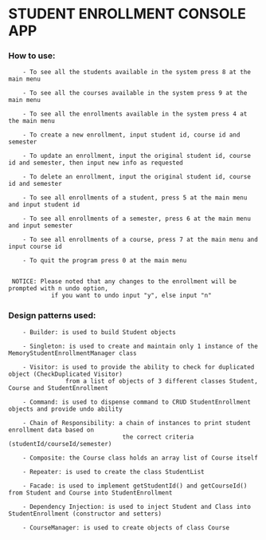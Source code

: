 # STUDENT ENROLLMENT CONSOLE APP

### How to use:

        - To see all the students available in the system press 8 at the main menu

        - To see all the courses available in the system press 9 at the main menu

        - To see all the enrollments available in the system press 4 at the main menu

        - To create a new enrollment, input student id, course id and semester

        - To update an enrollment, input the original student id, course id and semester, then input new info as requested

        - To delete an enrollment, input the original student id, course id and semester

        - To see all enrollments of a student, press 5 at the main menu and input student id

        - To see all enrollments of a semester, press 6 at the main menu and input semester

        - To see all enrollments of a course, press 7 at the main menu and input course id

        - To quit the program press 0 at the main menu


     NOTICE: Please noted that any changes to the enrollment will be prompted with n undo option,
                if you want to undo input "y", else input "n"


### Design patterns used:

        - Builder: is used to build Student objects

        - Singleton: is used to create and maintain only 1 instance of the MemoryStudentEnrollmentManager class

        - Visitor: is used to provide the ability to check for duplicated object (CheckDuplicated Visitor)
                    from a list of objects of 3 different classes Student, Course and StudentEnrollment

        - Command: is used to dispense command to CRUD StudentEnrollment objects and provide undo ability

        - Chain of Responsibility: a chain of instances to print student enrollment data based on
                                    the correct criteria (studentId/courseId/semester)

        - Composite: the Course class holds an array list of Course itself

        - Repeater: is used to create the class StudentList

        - Facade: is used to implement getStudentId() and getCourseId() from Student and Course into StudentEnrollment

        - Dependency Injection: is used to inject Student and Class into StudentEnrollment (constructor and setters)

        - CourseManager: is used to create objects of class Course
